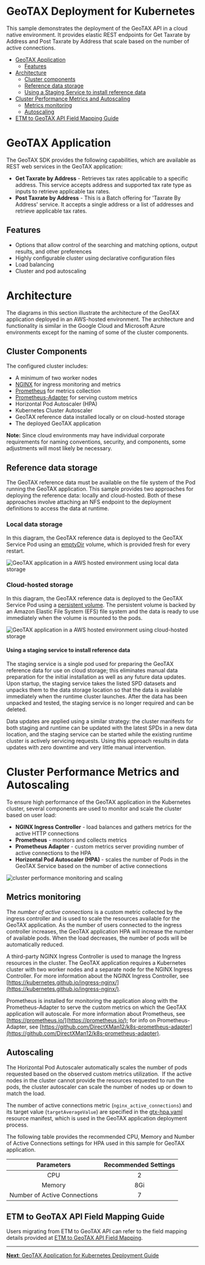 # GeoTAX Deployment for Kubernetes

This sample demonstrates the deployment of the GeoTAX API in a cloud native environment.  It provides elastic REST endpoints for Get Taxrate by Address and Post Taxrate by Address that scale based on the number of active connections.

- [GeoTAX Application](#geotax-application)
  - [Features](#features)
- [Architecture](#architecture)
  - [Cluster components](#cluster-components)
  - [Reference data storage](#reference-data-storage)
  - [Using a Staging Service to install reference data](#using-a-staging-service-to-install-reference-data)
- [Cluster Performance Metrics and Autoscaling](#cluster-performance-metrics-and-autoscaling)
  - [Metrics monitoring](#metrics-monitoring)
  - [Autoscaling](#autoscaling)
- [ETM to GeoTAX API Field Mapping Guide](#etm-to-geotax-api-field-mapping-guide)

# GeoTAX Application

The GeoTAX SDK provides the following capabilities, which are available as REST web services in the GeoTAX application:

- **Get Taxrate by Address** - Retrieves tax rates applicable to a specific address. This service accepts address and supported tax rate type as inputs to retrieve applicable tax rates.
- **Post Taxrate by Address** - This is a Batch offering for 'Taxrate By Address' service. It accepts a single address or a list of addresses and retrieve applicable tax rates.

## Features
-   Options that allow control of the searching and matching options, output results, and other preferences
-   Highly configurable cluster using declarative configuration files
-   Load balancing
-   Cluster and pod autoscaling

# Architecture

The diagrams in this section illustrate the architecture of the GeoTAX application deployed in an AWS-hosted environment. The architecture and functionality is similar in the Google Cloud and Microsoft Azure environments except for the naming of some of the cluster components. 

## Cluster Components

The configured cluster includes:

-   A minimum of two worker nodes
-   [NGINX](https://www.nginx.com/) for ingress monitoring and metrics
-   [Prometheus](https://prometheus.io/) for metrics collection
-   [Prometheus-Adapter](https://github.com/DirectXMan12/k8s-prometheus-adapter) for serving custom metrics
-   Horizontal Pod Autoscaler \(HPA\)
-   Kubernetes Cluster Autoscaler
-   GeoTAX reference data installed locally or on cloud-hosted storage
-   The deployed GeoTAX application

**Note:** Since cloud environments may have individual corporate requirements for naming conventions, security, and components, some adjustments will most likely be necessary.

## Reference data storage

The GeoTAX reference data must be available on the file system of the Pod running the GeoTAX application. This sample provides two approaches for deploying the reference data: locally and cloud-hosted. Both of these approaches involve attaching an NFS endpoint to the deployment definitions to access the data at runtime.

### Local data storage
In this diagram, the GeoTAX reference data is deployed to the GeoTAX Service Pod using an [emptyDir](https://kubernetes.io/docs/concepts/storage/volumes/#emptydir)
 volume, which is provided fresh for every restart. 

![GeoTAX application in a AWS hosted environment using local data storage](/images/architecture_aws_localdata.png)

### Cloud-hosted storage
In this diagram, the GeoTAX reference data is deployed to the GeoTAX Service Pod using a [persistent volume](https://kubernetes.io/docs/concepts/storage/persistent-volumes/). The persistent volume is backed by an Amazon Elastic File System (EFS) file system and the data is ready to use immediately when the volume is mounted to the pods.

![GeoTAX application in a AWS hosted environment using cloud-hosted storage](/images/architecture_aws_efs.png)

#### Using a staging service to install reference data
The staging service is a single pod used for preparing the GeoTAX reference data for use on cloud storage; this eliminates manual data preparation for the initial installation as well as any future data updates. Upon startup, the staging service takes the listed SPD datasets and unpacks them to the data storage location so that the data is available immediately when the runtime cluster launches. After the data has been unpacked and tested, the staging service is no longer required and can be deleted.

Data updates are applied using a similar strategy: the cluster manifests for both staging and runtime can be updated with the latest SPDs in a new data location, and the staging service can be started while the existing runtime cluster is actively servicing requests. Using this approach results in data updates with zero downtime and very little manual intervention.

# Cluster Performance Metrics and Autoscaling 

To ensure high performance of the GeoTAX application in the Kubernetes cluster, several components are used to monitor and scale the cluster based on user load:

-   **NGINX Ingress Controller** -  load balances and gathers metrics for the active HTTP connections
-   **Prometheus** - monitors and collects metrics
-   **Prometheus Adapter** - custom metrics server providing number of active connections to the HPA
-   **Horizontal Pod Autoscaler \(HPA\)** - scales the number of Pods in the GeoTAX Service based on the number of active connections

![cluster performance monitoring and scaling](/images/nginx_ingress_load_balancer.png)

## Metrics monitoring

The *number of active connections* is a custom metric collected by the ingress controller and is used to scale the resources available for the GeoTAX application. As the number of users connected to the ingress controller increases, the GeoTAX application HPA will increase the number of available pods. When the load decreases, the number of pods will be automatically reduced.

A third-party NGINX Ingress Controller is used to manage the Ingress resources in the cluster. The GeoTAX application requires a Kubernetes cluster with two worker nodes and a separate node for the NGINX Ingress Controller. For more information about the NGINX Ingress Controller, see [https://kubernetes.github.io/ingress-nginx/](https://kubernetes.github.io/ingress-nginx/).

Prometheus is installed for monitoring the application along with the Prometheus-Adapter to serve the custom metrics on which the GeoTAX application will autoscale. For more information about Prometheus, see [https://prometheus.io/](https://prometheus.io/); for info on Prometheus-Adapter, see [https://github.com/DirectXMan12/k8s-prometheus-adapter](https://github.com/DirectXMan12/k8s-prometheus-adapter).

## Autoscaling

The Horizontal Pod Autoscaler automatically scales the number of pods requested based on the observed custom metrics utilization.  If the active nodes in the cluster cannot provide the resources requested to run the pods, the cluster autoscaler can scale the number of nodes up or down to match the load.

The number of active connections metric (`nginx_active_connections`) and its target value (`targetAverageValue`) are specified in the [gtx-hpa.yaml](kubernetes/gtx/gtx-hpa.yaml) resource manifest, which is used in the GeoTAX application deployment process.

The following table provides the recommended CPU, Memory and Number of Active Connections settings for HPA used in this sample for GeoTAX application.

|Parameters|Recommended Settings|
|:---------------------------------:|:---------------------------------------------------:|
|CPU |2|
|Memory |8Gi|
|Number of Active Connections |7|

## ETM to GeoTAX API Field Mapping Guide

Users migrating from ETM to GeoTAX API can refer to the field mapping details provided at [ETM to GeoTAX API Field Mapping](etm2api/README.md).

---

[**Next**: GeoTAX Application for Kubernetes Deployment Guide](kubernetes/README.md) 